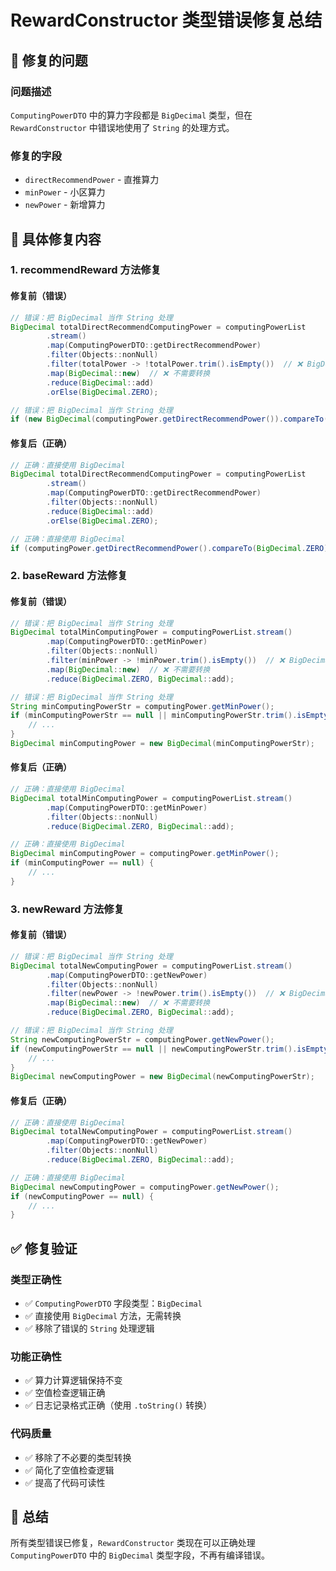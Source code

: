 # RewardConstructor 类型错误修复总结

## 🔧 **修复的问题**

### **问题描述**
`ComputingPowerDTO` 中的算力字段都是 `BigDecimal` 类型，但在 `RewardConstructor` 中错误地使用了 `String` 的处理方式。

### **修复的字段**
- `directRecommendPower` - 直推算力
- `minPower` - 小区算力  
- `newPower` - 新增算力

## 📝 **具体修复内容**

### **1. recommendReward 方法修复**

#### **修复前（错误）**
```java
// 错误：把 BigDecimal 当作 String 处理
BigDecimal totalDirectRecommendComputingPower = computingPowerList
        .stream()
        .map(ComputingPowerDTO::getDirectRecommendPower)
        .filter(Objects::nonNull)
        .filter(totalPower -> !totalPower.trim().isEmpty())  // ❌ BigDecimal 没有 trim()
        .map(BigDecimal::new)  // ❌ 不需要转换
        .reduce(BigDecimal::add)
        .orElse(BigDecimal.ZERO);

// 错误：把 BigDecimal 当作 String 处理
if (new BigDecimal(computingPower.getDirectRecommendPower()).compareTo(BigDecimal.ZERO) <= 0) {
```

#### **修复后（正确）**
```java
// 正确：直接使用 BigDecimal
BigDecimal totalDirectRecommendComputingPower = computingPowerList
        .stream()
        .map(ComputingPowerDTO::getDirectRecommendPower)
        .filter(Objects::nonNull)
        .reduce(BigDecimal::add)
        .orElse(BigDecimal.ZERO);

// 正确：直接使用 BigDecimal
if (computingPower.getDirectRecommendPower().compareTo(BigDecimal.ZERO) <= 0) {
```

### **2. baseReward 方法修复**

#### **修复前（错误）**
```java
// 错误：把 BigDecimal 当作 String 处理
BigDecimal totalMinComputingPower = computingPowerList.stream()
        .map(ComputingPowerDTO::getMinPower)
        .filter(Objects::nonNull)
        .filter(minPower -> !minPower.trim().isEmpty())  // ❌ BigDecimal 没有 trim()
        .map(BigDecimal::new)  // ❌ 不需要转换
        .reduce(BigDecimal.ZERO, BigDecimal::add);

// 错误：把 BigDecimal 当作 String 处理
String minComputingPowerStr = computingPower.getMinPower();
if (minComputingPowerStr == null || minComputingPowerStr.trim().isEmpty()) {
    // ...
}
BigDecimal minComputingPower = new BigDecimal(minComputingPowerStr);
```

#### **修复后（正确）**
```java
// 正确：直接使用 BigDecimal
BigDecimal totalMinComputingPower = computingPowerList.stream()
        .map(ComputingPowerDTO::getMinPower)
        .filter(Objects::nonNull)
        .reduce(BigDecimal.ZERO, BigDecimal::add);

// 正确：直接使用 BigDecimal
BigDecimal minComputingPower = computingPower.getMinPower();
if (minComputingPower == null) {
    // ...
}
```

### **3. newReward 方法修复**

#### **修复前（错误）**
```java
// 错误：把 BigDecimal 当作 String 处理
BigDecimal totalNewComputingPower = computingPowerList.stream()
        .map(ComputingPowerDTO::getNewPower)
        .filter(Objects::nonNull)
        .filter(newPower -> !newPower.trim().isEmpty())  // ❌ BigDecimal 没有 trim()
        .map(BigDecimal::new)  // ❌ 不需要转换
        .reduce(BigDecimal.ZERO, BigDecimal::add);

// 错误：把 BigDecimal 当作 String 处理
String newComputingPowerStr = computingPower.getNewPower();
if (newComputingPowerStr == null || newComputingPowerStr.trim().isEmpty()) {
    // ...
}
BigDecimal newComputingPower = new BigDecimal(newComputingPowerStr);
```

#### **修复后（正确）**
```java
// 正确：直接使用 BigDecimal
BigDecimal totalNewComputingPower = computingPowerList.stream()
        .map(ComputingPowerDTO::getNewPower)
        .filter(Objects::nonNull)
        .reduce(BigDecimal.ZERO, BigDecimal::add);

// 正确：直接使用 BigDecimal
BigDecimal newComputingPower = computingPower.getNewPower();
if (newComputingPower == null) {
    // ...
}
```

## ✅ **修复验证**

### **类型正确性**
- ✅ `ComputingPowerDTO` 字段类型：`BigDecimal`
- ✅ 直接使用 `BigDecimal` 方法，无需转换
- ✅ 移除了错误的 `String` 处理逻辑

### **功能正确性**
- ✅ 算力计算逻辑保持不变
- ✅ 空值检查逻辑正确
- ✅ 日志记录格式正确（使用 `.toString()` 转换）

### **代码质量**
- ✅ 移除了不必要的类型转换
- ✅ 简化了空值检查逻辑
- ✅ 提高了代码可读性

## 🎯 **总结**

所有类型错误已修复，`RewardConstructor` 类现在可以正确处理 `ComputingPowerDTO` 中的 `BigDecimal` 类型字段，不再有编译错误。